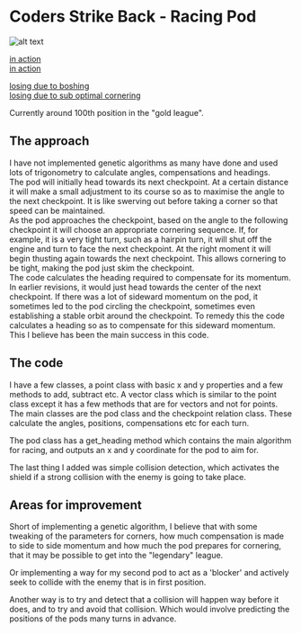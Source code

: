 # Coders Strike Back - Racing Pod

![alt text](https://www.dropbox.com/s/iz2oatmels4mt8a/racer.png?raw=1 "Pod in action")


[in action](https://www.codingame.com/replay/460363234)  
[in action](https://www.codingame.com/share-replay/464712489)  

[losing due to boshing](https://www.codingame.com/share-replay/464682726)  
[losing due to sub optimal cornering](https://www.codingame.com/share-replay/464451296)

Currently around 100th position in the "gold league".


## The approach

I have not implemented genetic algorithms as many have done and used lots of trigonometry to calculate angles, compensations and headings.  
The pod will initially head towards its next checkpoint. At a certain distance it will make a small adjustment to its course so as to maximise the angle to the next checkpoint. It is like swerving out before taking a corner so that speed can be maintained.  
As the pod approaches the checkpoint, based on the angle to the following checkpoint it will choose an appropriate cornering sequence. If, for example, it is a very tight turn, such as a hairpin turn, it will shut off the engine and turn to face the next checkpoint. At the right moment it will begin thusting again towards the next checkpoint. This allows cornering to be tight, making the pod just skim the checkpoint.  
The code calculates the heading required to compensate for its momentum. In earlier revisions, it would just head towards the center of the next checkpoint. If there was a lot of sideward momentum on the pod, it sometimes led to the pod circling the checkpoint, sometimes even establishing a stable orbit around the checkpoint. To remedy this the code calculates a heading so as to compensate for this sideward momentum. This I believe has been the main success in this code.

## The code

I have a few classes, a point class with basic x and y properties and a few methods to add, subtract etc. A vector class which is similar to the point class except it has a few methods that are for vectors and not for points. The main classes are the pod class and the checkpoint relation class. These calculate the angles, positions, compensations etc for each turn.

The pod class has a get_heading method which contains the main algorithm for racing, and outputs an x and y coordinate for the pod to aim for.

The last thing I added was simple collision detection, which activates the shield if a strong collision with the enemy is going to take place.

## Areas for improvement

Short of implementing a genetic algorithm, I believe that with some tweaking of the parameters for corners, how much compensation is made to side to side momentum and how much the pod prepares for cornering, that it may be possible to get into the "legendary" league.

Or implementing a way for my second pod to act as a 'blocker' and actively seek to collide with the enemy that is in first position.

Another way is to try and detect that a collision will happen way before it does, and to try and avoid that collision. Which would involve predicting the positions of the pods many turns in advance.


